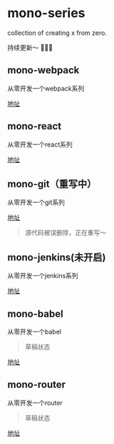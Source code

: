 # mono-series
collection of creating x from zero.

持续更新～ 🌹🌹🌹

## mono-webpack
从零开发一个webpack系列

[地址](https://github.com/azl397985856/mono-webpack)
## mono-react
从零开发一个react系列

[地址](https://github.com/azl397985856/mono-react)
## mono-git（重写中）
从零开发一个git系列

[地址](https://github.com/azl397985856/mono-git)

> 源代码被误删除，正在重写～
## mono-jenkins(未开启)
从零开发一个jenkins系列

[地址](https://github.com/azl397985856/mono-jenkins)

## mono-babel
从零开发一个babel

> 草稿状态

[地址](https://github.com/azl397985856/mono-babel)

## mono-router
从零开发一个router

> 草稿状态

[地址](https://github.com/azl397985856/mono-router)
